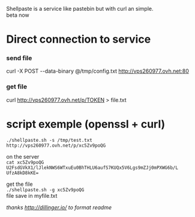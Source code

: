 Shellpaste is a service like pastebin but with curl an simple.  
beta now  

# Direct connection to service

### send file  
curl -X POST --data-binary @/tmp/config.txt http://vps260977.ovh.net:80  
### get file  
curl http://vps260977.ovh.net/p/TOKEN > file.txt

# script exemple (openssl + curl)  
``./shellpaste.sh -s /tmp/test.txt  
http://vps260977.ovh.net/p/xc5Zv9poQG
``

on the server  
``
 cat xc5Zv9poQG  
U2FsdGVkX1/lJlekNWS6WTxuEu0BhTHLU6aufS7KUQx5V6Lgs9mZJj0mPXWG6b/L
UfzA8kD8kKE=
``  

get the file  
``
./shellpaste.sh -g xc5Zv9poQG
``  
file save in myfile.txt


*thanks http://dillinger.io/ to format readme* 

